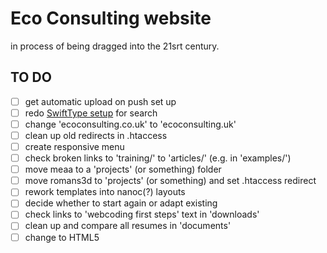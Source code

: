 # Eco Consulting website

in process of being dragged into the 21srt century.

## TO DO

- [ ] get automatic upload on push set up
- [ ] redo [SwiftType setup](https://github.com/swiftype/swiftype-search-jquery) for search
- [ ] change 'ecoconsulting.co.uk' to 'ecoconsulting.uk'
- [ ] clean up old redirects in .htaccess
- [ ] create responsive menu
- [ ] check broken links to 'training/' to 'articles/' (e.g. in 'examples/')
- [ ] move meaa to a 'projects' (or something) folder
- [ ] move romans3d to 'projects' (or something) and set .htaccess redirect
- [ ] rework templates into nanoc(?) layouts
- [ ] decide whether to start again or adapt existing
- [ ] check links to 'webcoding first steps' text in 'downloads'
- [ ] clean up and compare all resumes in 'documents'
- [ ] change to HTML5